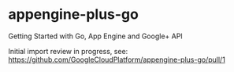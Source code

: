 appengine-plus-go
=================

Getting Started with Go, App Engine and Google+ API

Initial import review in progress, see:
https://github.com/GoogleCloudPlatform/appengine-plus-go/pull/1
